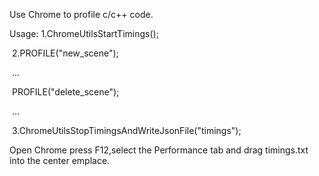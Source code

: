 Use Chrome to profile c/c++ code.



Usage: 1.ChromeUtilsStartTimings();



​				2.PROFILE("new_scene");

​					...

​					PROFILE("delete_scene");

​					...

​				3.ChromeUtilsStopTimingsAndWriteJsonFile("timings");



Open Chrome press F12,select the Performance tab and drag timings.txt into the center emplace.

